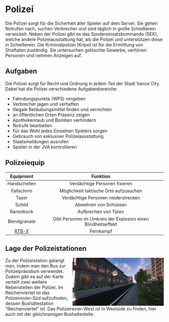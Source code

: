 # Polizei
Die Polizei sorgt für die Sicherheit aller Spieler auf dem Server. Sie gehen Notrufen nach, suchen Verbrecher und sind täglich in große Schießerein verwickelt. Neben der Polizei gibt es das Sondereinsatzkommando (SEK), welche andere Polizeiausstattung hat, als die Polizei und unterstützen diese in Schießerein.
Die Kriminalpolizei (Kripo) ist für die Ermittlung von Straftaten zuständig. Sie untersuchen gelöschte Gewerbe, verhören Personen und nehmen Anzeigen auf.

## Aufgaben

Die Polizei sorgt für Recht und Ordnung in jedem Teil der Stadt Vance City. Dabei hat die Polizei verschiedene Aufgabenbereiche:

* Fahndungspunkte (WPS) vergeben
* Verbrecher jagen und verhaften
* Illegale Betäubungsmittel finden und vernichten
* an öffentlichen Orten Präsenz zeigen
* Apothekenraub und Bomben verhindern
* Notrufe bearbeiten
* Für das Wohl jedes Einzelnen Spielers sorgen
* Gebrauch von exklusiver Polizeiausstattung
* Staatsmeldungen ausrufen
* Spieler in der JVA kontrollieren

## Polizeiequip

| Equipment | Funktion |
|:-:|:-:|
| Handschellen | Verdächtige Personen fixieren |
| Fallschirm | Möglichkeit taktische Orte aufzusuchen |
| Tazer | Verdächtige Personen niederstrecken |
| Schild | Abwehren von Schüssen |
| Rammbock | Aufbrechen von Türen |
| Blendgranate | Gibt Personen im Umkreis der Explosion einen Blindheitseffekt |
| [RTB-X ](../../pages/items/sniper.md) | Fernkampf |

## Lage der Polizeistationen
<img align="right" width="290" eight="290" src="../../../assets/image/fraktionen/PolizeiHQ.png">

Zu der Polizeistation gelangt man, indem man den Bus zur Polizeipräsidium verwendet. Zudem gibt es auf der Karte verteilt zwei weitere Nebenstellen der Polizei. Im Reichenviertel ist das Polizeirevier-Süd aufzufinden, dessen Bushaltestation "Reichenviertel" ist. Das Polizeirevier-West ist in Westside zu finden, hier auch mit der gleichnamigen Bushaltestelle.  
